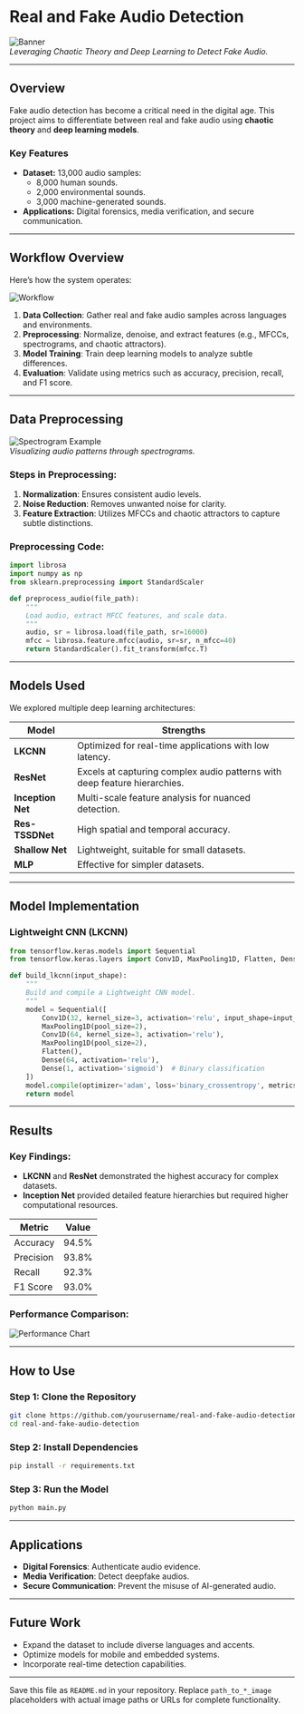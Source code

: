 # Real and Fake Audio Detection

![Banner](path_to_banner_image)  
*Leveraging Chaotic Theory and Deep Learning to Detect Fake Audio.*

---

## Overview

Fake audio detection has become a critical need in the digital age. This project aims to differentiate between real and fake audio using **chaotic theory** and **deep learning models**.

### Key Features
- **Dataset:** 13,000 audio samples:
  - 8,000 human sounds.
  - 2,000 environmental sounds.
  - 3,000 machine-generated sounds.
- **Applications:** Digital forensics, media verification, and secure communication.

---

## Workflow Overview

Here’s how the system operates:

![Workflow](path_to_workflow_diagram_image)

1. **Data Collection**: Gather real and fake audio samples across languages and environments.
2. **Preprocessing**: Normalize, denoise, and extract features (e.g., MFCCs, spectrograms, and chaotic attractors).
3. **Model Training**: Train deep learning models to analyze subtle differences.
4. **Evaluation**: Validate using metrics such as accuracy, precision, recall, and F1 score.

---

## Data Preprocessing

![Spectrogram Example](path_to_spectrogram_image)  
*Visualizing audio patterns through spectrograms.*

### Steps in Preprocessing:
1. **Normalization**: Ensures consistent audio levels.
2. **Noise Reduction**: Removes unwanted noise for clarity.
3. **Feature Extraction**: Utilizes MFCCs and chaotic attractors to capture subtle distinctions.

### Preprocessing Code:
```python
import librosa
import numpy as np
from sklearn.preprocessing import StandardScaler

def preprocess_audio(file_path):
    """
    Load audio, extract MFCC features, and scale data.
    """
    audio, sr = librosa.load(file_path, sr=16000)
    mfcc = librosa.feature.mfcc(audio, sr=sr, n_mfcc=40)
    return StandardScaler().fit_transform(mfcc.T)
```

---

## Models Used

We explored multiple deep learning architectures:

| **Model**        | **Strengths**                                                                 |
|-------------------|-------------------------------------------------------------------------------|
| **LKCNN**         | Optimized for real-time applications with low latency.                      |
| **ResNet**        | Excels at capturing complex audio patterns with deep feature hierarchies.   |
| **Inception Net** | Multi-scale feature analysis for nuanced detection.                        |
| **Res-TSSDNet**   | High spatial and temporal accuracy.                                         |
| **Shallow Net**   | Lightweight, suitable for small datasets.                                  |
| **MLP**           | Effective for simpler datasets.                                             |

---

## Model Implementation

### Lightweight CNN (LKCNN)
```python
from tensorflow.keras.models import Sequential
from tensorflow.keras.layers import Conv1D, MaxPooling1D, Flatten, Dense, Dropout

def build_lkcnn(input_shape):
    """
    Build and compile a Lightweight CNN model.
    """
    model = Sequential([
        Conv1D(32, kernel_size=3, activation='relu', input_shape=input_shape),
        MaxPooling1D(pool_size=2),
        Conv1D(64, kernel_size=3, activation='relu'),
        MaxPooling1D(pool_size=2),
        Flatten(),
        Dense(64, activation='relu'),
        Dense(1, activation='sigmoid')  # Binary classification
    ])
    model.compile(optimizer='adam', loss='binary_crossentropy', metrics=['accuracy'])
    return model
```

---

## Results

### Key Findings:
- **LKCNN** and **ResNet** demonstrated the highest accuracy for complex datasets.
- **Inception Net** provided detailed feature hierarchies but required higher computational resources.

| **Metric**    | **Value**   |
|---------------|-------------|
| Accuracy      | 94.5%       |
| Precision     | 93.8%       |
| Recall        | 92.3%       |
| F1 Score      | 93.0%       |

### Performance Comparison:
![Performance Chart](path_to_performance_chart_image)

---

## How to Use

### Step 1: Clone the Repository
```bash
git clone https://github.com/yourusername/real-and-fake-audio-detection.git
cd real-and-fake-audio-detection
```

### Step 2: Install Dependencies
```bash
pip install -r requirements.txt
```

### Step 3: Run the Model
```bash
python main.py
```

---

## Applications

- **Digital Forensics**: Authenticate audio evidence.
- **Media Verification**: Detect deepfake audios.
- **Secure Communication**: Prevent the misuse of AI-generated audio.

---

## Future Work

- Expand the dataset to include diverse languages and accents.
- Optimize models for mobile and embedded systems.
- Incorporate real-time detection capabilities.

---

Save this file as `README.md` in your repository. Replace `path_to_*_image` placeholders with actual image paths or URLs for complete functionality.

